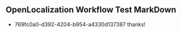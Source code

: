 ## OpenLocalization Workflow Test MarkDown
* 769fc0a0-d392-4204-b954-a4330d137387 
thanks!<!--HONumber=Mar16_HO2-->
